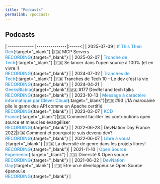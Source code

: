 ```yaml
---
title: "Podcasts"
permalink: /podcast/
---
```


<style>
  table {
    width: 100%;
    max-width: 1200px;
    margin: 0 auto 2em auto;
    border-collapse: collapse;
    border: 1px solid #e0e0e0;
    border-radius: 8px;
    overflow: hidden;
    box-shadow: 0 2px 8px rgba(0,0,0,0.1);
    table-layout: fixed;
  }
  
  td {
    padding: 15px 20px;
    text-align: left;
    vertical-align: top;
    border-bottom: 1px solid #f0f0f0;
    font-size: 0.95em;
    line-height: 1.5;
  }
  
  td:nth-child(1) {
    width: 15%;
    font-weight: bold;
    background-color: #f8f9fa;
    white-space: nowrap;
    color: #2c3e50;
  }
  
  td:nth-child(2) {
    width: 35%;
    font-weight: 600;
    color: #34495e;
  }
  
  td:nth-child(3) {
    width: 50%;
    color: #555;
  }
  
  tr:hover {
    background-color: rgba(52, 152, 219, 0.05);
  }
  
  tr:last-child td {
    border-bottom: none;
  }
  
  /* Style pour les liens */
  a {
    color: #3498db;
    text-decoration: none;
    font-weight: 500;
  }
  
  a:hover {
    color: #2980b9;
    text-decoration: underline;
  }
</style>

## Podcasts

| ------------- |---------------|:------:|
| 2025-07-09 | [If This Then Dev](https://www.ifttd.io/){:target="_blank"} |🇫🇷 MCP Servers<br>[RECORDING](https://www.ifttd.io/episodes/mcp-servers){:target="_blank"} |
| 2025-02-07 | [Tronche de Tech](https://www.linkedin.com/company/tronche-de-tech/){:target="_blank"} |🇫🇷 Se lancer dans l'open source à 100% (et en vivre !)<br>[RECORDING](https://youtu.be/Xazuo7Rva2Y?si=JHs6G_tFOYfnqSLR){:target="_blank"} |
| 2024-07-02 | [Tranches de Tech](https://podcast.ausha.co/tranches-de-tech){:target="_blank"} |🇫🇷 Tranches de Tech 10 - Le dev c'est la vie<br>[RECORDING](https://podcast.ausha.co/tranches-de-tech/tranches-de-tech-10){:target="_blank"} |
| 2024-04-21 | [GeeksBlabla](https://geeksblabla.io/){:target="_blank"}|🇲🇦 #177 DevRel and tech talks<br>[RECORDING](https://www.youtube.com/live/8uKEwWbgRBc?si=H_avqiGTDLyqdUxx){:target="_blank"} |
| 2023-10-13 | [Message à caractère informatique par Clever Cloud](https://www.clever-cloud.com/fr/podcast/){:target="_blank"}|🇫🇷 #93 L'IA marocaine plie le game des API comme un Apache certifié<br>[RECORDING](https://youtu.be/80zYFsHvz0I?si=5S2BB0nbQikQxhCQ){:target="_blank"} |
| 2023-03-07 | [KCD France](https://www.kcdfrance.fr/){:target="_blank"}|🇫🇷 Comment faciliter les contributions open source et mieux les évangéliser<br>[RECORDING](https://youtu.be/nZtoTYx1sPU){:target="_blank"} |
| 2022-06-28 | DevNation Day France 2022|🇫🇷 Comment et pourquoi je suis devenu dev? <br>[RECORDING](https://youtu.be/2iOjysGtgVk){:target="_blank"} |
| 2022-06-07 | [Libre à vous!](https://www.libreavous.org/){:target="_blank"} | 🇫🇷 La diversité de genre dans les projets libres! <br>[RECORDING](https://www.libreavous.org/146-la-diversite-de-genre-dans-les-projets-libres-soupcons-de-favoritisme-dans){:target="_blank"}|
| 2021-11-10 | [Open Source Experience](https://www.opensource-experience.com/){:target="_blank"} | 🇫🇷 Diversité & Open source<br>[RECORDING](https://youtu.be/xUvJBIBMfbA){:target="_blank"} |
| 2021-06-22 | [DevNation Day](https://developers.redhat.com/devnation/devnationday-france){:target="_blank"} |  🇫🇷 Etre un.e développeur.se Open Source épanoui.e<br>[RECORDING](https://youtu.be/pleWDBfFhOg){:target="_blank"} | 






